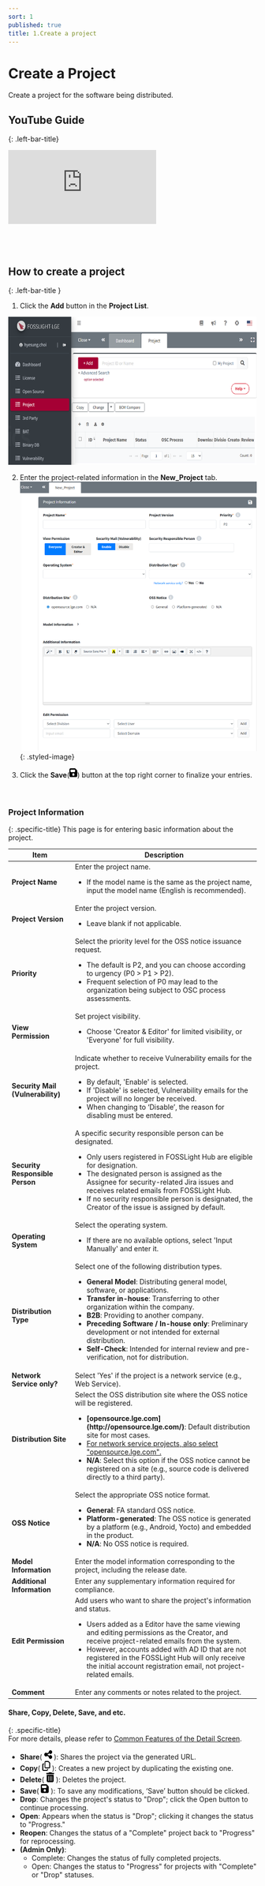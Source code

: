 ```yaml
---
sort: 1 
published: true
title: 1.Create a project 
---
```


# Create a Project
Create a project for the software being distributed.

## YouTube Guide
{: .left-bar-title}  
<div class="youtube-container">
<iframe src="https://www.youtube.com/embed/IUrQyj3s-Ps" title="FOSSLight Hub - 프로젝트 생성" frameborder="0" allow="accelerometer; autoplay; clipboard-write; encrypted-media; gyroscope; picture-in-picture" allowfullscreen></iframe>
</div>
<br><br><br>

## How to create a project 
{: .left-bar-title }

1. Click the **Add** button in the **Project List**.  
<img src="images/1_project_add.png" alt="prj_add" width="700" height="300">  

2. Enter the project-related information in the **New_Project** tab.
![prj_add_information](images/1_project_add_information.png){: .styled-image}

3. Click the **Save**(<img src="images/floppy-disk-solid.png" width="16" height="20" />) button at the top right corner to finalize your entries.  
<br><br>

### Project Information
{: .specific-title}
This page is for entering basic information about the project.

<table>
    <thead>
        <tr>
            <th scope="col">Item</th>
            <th scope="col">Description</th>
        </tr>
    </thead>
    <tbody>
        <tr>
            <td><strong class="highlight_table">Project Name</strong></td>
            <td>Enter the project name.<br> 
                <ul class="description-list">
                    <li>If the model name is the same as the project name, input the model name (English is recommended).</li>
                </ul>
            </td>   
        </tr>
        <tr>
            <td><strong class="highlight_table">Project Version</strong></td>
            <td>Enter the project version.<br>
                <ul class="description-list">
                    <li>Leave blank if not applicable.</li>
                </ul>
            </td>
        </tr>
        <tr>
            <td><strong class="highlight_table">Priority</strong></td>
            <td>Select the priority level for the OSS notice issuance request.<br>
                <ul class="description-list">
                    <li>The default is P2, and you can choose according to urgency (P0 > P1 > P2).</li>
                    <li>Frequent selection of P0 may lead to the organization being subject to OSC process assessments.</li>
                </ul>
            </td>
        </tr>
        <tr>
            <td><strong class="highlight_table">View Permission</strong></td>
            <td>Set project visibility.<br>
                <ul class="description-list">
                    <li>Choose 'Creator & Editor' for limited visibility, or 'Everyone' for full visibility.</li>
                </ul>
            </td>
        </tr>
        <tr>
            <td><strong class="highlight_table">Security Mail (Vulnerability)</strong></td>
            <td>Indicate whether to receive Vulnerability emails for the project.<br>
                <ul class="description-list">
                    <li>By default, 'Enable' is selected.</li>
                    <li>If 'Disable' is selected, Vulnerability emails for the project will no longer be received.</li>
                    <li>When changing to ‘Disable’, the reason for disabling must be entered.</li>
                </ul>
            </td>
        </tr>
        <tr>
            <td><strong class="highlight_table">Security Responsible Person</strong></td>
            <td>A specific security responsible person can be designated.<br>
                <ul class="description-list">
                    <li>Only users registered in FOSSLight Hub are eligible for designation.</li>
                    <li>The designated person is assigned as the Assignee for security-related Jira issues and receives related emails from FOSSLight Hub.</li>
                    <li>If no security responsible person is designated, the Creator of the issue is assigned by default.</li>
                </ul>
            </td>
        </tr>
        <tr>
            <td><strong class="highlight_table">Operating System</strong></td>
            <td>Select the operating system.<br>
                <ul class="description-list">
                    <li>If there are no available options, select 'Input Manually' and enter it.</li>
                </ul>
            </td>
        </tr>
        <tr>
            <td><strong class="highlight_table">Distribution Type</strong></td>
            <td>Select one of the following distribution types.<br>
                <ul class="description-list">
                    <li><strong>General Model</strong>: Distributing general model, software, or applications.</li>
                    <li><strong>Transfer in-house</strong>: Transferring to other organization within the company.</li>
                    <li><strong>B2B</strong>: Providing to another company.</li>
                    <li><strong>Preceding Software / In-house only</strong>: Preliminary development or not intended for external distribution.</li>
                    <li><strong>Self-Check</strong>: Intended for internal review and pre-verification, not for distribution.</li>
                </ul>
            </td>
        </tr>
        <tr>
            <td><strong class="highlight_table">Network Service only?</strong></td>
            <td>Select 'Yes' if the project is a network service (e.g., Web Service).</td>
        </tr>
        <tr>
            <td><strong class="highlight_table">Distribution Site</strong></td>
            <td>Select the OSS distribution site where the OSS notice will be registered.<br>
                <ul class="description-list">
                    <li><strong>[opensource.lge.com](http://opensource.lge.com/)</strong>: Default distribution site for most cases.</li>
                    <li><U>For network service projects, also select "opensource.lge.com".</U></li>
                    <li><strong>N/A</strong>: Select this option if the OSS notice cannot be registered on a site (e.g., source code is delivered directly to a third party).</li>
                </ul>
            </td>
        </tr>
        <tr>
            <td><strong class="highlight_table">OSS Notice</strong></td>
            <td>Select the appropriate OSS notice format.<br>
                <ul class="description-list">
                    <li><strong>General</strong>: FA standard OSS notice.</li>
                    <li><strong>Platform-generated</strong>: The OSS notice is generated by a platform (e.g., Android, Yocto) and embedded in the product.</li>
                    <li><strong>N/A</strong>: No OSS notice is required.</li>
                </ul>
            </td>
        </tr>
        <tr>
            <td><strong class="highlight_table">Model Information</strong></td>
            <td>Enter the model information corresponding to the project, including the release date.</td>
        </tr>
        <tr>
            <td><strong class="highlight_table">Additional Information</strong></td>
            <td>Enter any supplementary information required for compliance.</td>
        </tr>
        <tr>
            <td><strong class="highlight_table">Edit Permission</strong></td>
            <td>Add users who want to share the project's information and status.<br>
                <ul class="description-list">
                    <li>Users added as a Editor have the same viewing and editing permissions as the Creator, and receive project-related emails from the system.</li>
                    <li>However, accounts added with AD ID that are not registered in the FOSSLight Hub will only receive the initial account registration email, not project-related emails.</li>
                </ul>
            </td>
        </tr>
        <tr>
            <td><strong class="highlight_table">Comment</strong></td>
            <td>Enter any comments or notes related to the project.</td>
        </tr>
    </tbody>
</table>


#### Share, Copy, Delete, Save, and etc.
{: .specific-title}  
For more details, please refer to [Common Features of the Detail Screen](https://fosslight.org/hub-guide-en/tips/1_common/3_project_tab_bar).  
- **Share**( <img src="images/share-nodes-solid.png" width="16" height="20" /> ): Shares the project via the generated URL.  
- **Copy**( <img src="images/copy-regular.png" width="16" height="20" /> ): Creates a new project by duplicating the existing one.  
- **Delete**( <img src="images/trash_can.png" width="16" height="20" /> ): Deletes the project.  
- **Save**( <img src="images/floppy-disk-solid.png" width="16" height="20" /> ): To save any modifications, ‘Save’ button should be clicked.
- **Drop**: Changes the project's status to "Drop"; click the Open button to continue processing.  
- **Open**: Appears when the status is "Drop"; clicking it changes the status to "Progress."  
- **Reopen**: Changes the status of a "Complete" project back to "Progress" for reprocessing.  
- **(Admin Only)**:  
  - Complete: Changes the status of fully completed projects.  
  - Open: Changes the status to "Progress" for projects with "Complete" or "Drop" statuses. 